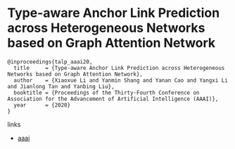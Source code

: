 # Type-aware Anchor Link Prediction across Heterogeneous Networks based on Graph Attention Network

```
@inproceedings{talp_aaai20,
  title     = {Type-aware Anchor Link Prediction across Heterogeneous Networks based on Graph Attention Network},
  author    = {Xiaoxue Li and Yanmin Shang and Yanan Cao and Yangxi Li and Jianlong Tan and Yanbing Liu},
  booktitle = {Proceedings of the Thirty-Fourth Conference on Association for the Advancement of Artificial Intelligence (AAAI)},
  year      = {2020}
}
```

links
- [aaai](https://aaai.org/Papers/AAAI/2020GB/AAAI-LiX.8427.pdf)
